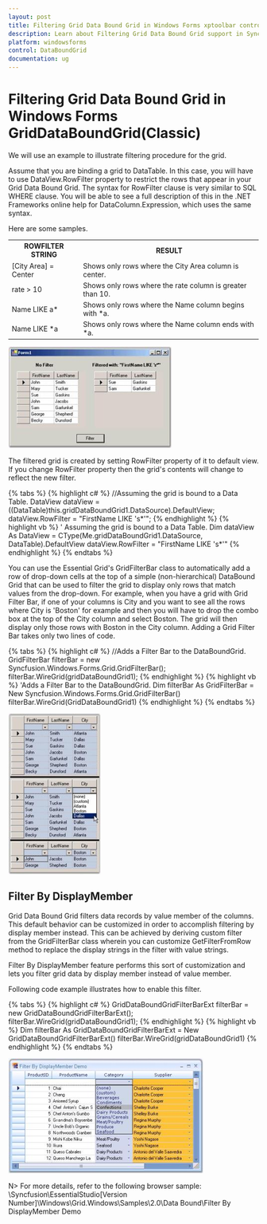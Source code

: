 ```yaml
---
layout: post
title: Filtering Grid Data Bound Grid in Windows Forms xptoolbar control | Syncfusion
description: Learn about Filtering Grid Data Bound Grid support in Syncfusion Windows Forms GridDataBoundGrid(Classic) control and more details.
platform: windowsforms
control: DataBoundGrid
documentation: ug
---
```


# Filtering Grid Data Bound Grid in Windows Forms GridDataBoundGrid(Classic)

We will use an example to illustrate filtering procedure for the grid.

Assume that you are binding a grid to DataTable. In this case, you will have to use DataView.RowFilter property to restrict the rows that appear in your Grid Data Bound Grid. The syntax for RowFilter clause is very similar to SQL WHERE clause. You will be able to see a full description of this in the .NET Frameworks online help for DataColumn.Expression, which uses the same syntax. 

Here are some samples.



<table>
<tr>
<th>
ROWFILTER STRING</th><th>
RESULT</th></tr>
<tr>
<td>
[City Area] = Center</td><td>
Shows only rows where the City Area column is center.</td></tr>
<tr>
<td>
rate > 10</td><td>
Shows only rows where the rate column is greater than 10.</td></tr>
<tr>
<td>
Name LIKE a*</td><td>
Shows only rows where the Name column begins with *a.</td></tr>
<tr>
<td>
Name LIKE *a</td><td>
Shows only rows where the Name column ends with *a.</td></tr>
</table>

![Filtering-Grid-Data-Bound-Grid_img1](Filtering-Grid-Data-Bound-Grid_images/Filtering-Grid-Data-Bound-Grid_img1.jpeg)





The filtered grid is created by setting RowFilter property of it to default view. If you change RowFilter property then the grid's contents will change to reflect the new filter. 


{% tabs %}
{% highlight c# %}
//Assuming the grid is bound to a Data Table.
DataView dataView = ((DataTable)this.gridDataBoundGrid1.DataSource).DefaultView;
dataView.RowFilter = "FirstName LIKE 's*'";
{% endhighlight  %}
{% highlight vb %}
' Assuming the grid is bound to a Data Table.
Dim dataView As DataView = CType(Me.gridDataBoundGrid1.DataSource, DataTable).DefaultView
dataView.RowFilter = "FirstName LIKE 's*'"
{% endhighlight %}
{% endtabs %}

You can use the Essential Grid's GridFilterBar class to automatically add a row of drop-down cells at the top of a simple (non-hierarchical) DataBound Grid that can be used to filter the grid to display only rows that match values from the drop-down. For example, when you have a grid with Grid Filter Bar, if one of your columns is City and you want to see all the rows where City is 'Boston' for example and then you will have to drop the combo box at the top of the City column and select Boston. The grid will then display only those rows with Boston in the City column. Adding a Grid Filter Bar takes only two lines of code. 

{% tabs %}
{% highlight c# %}
//Adds a Filter Bar to the DataBoundGrid.
GridFilterBar filterBar = new Syncfusion.Windows.Forms.Grid.GridFilterBar();
filterBar.WireGrid(gridDataBoundGrid1);
{% endhighlight %}
{% highlight vb %}
'Adds a Filter Bar to the DataBoundGrid.
Dim filterBar As GridFilterBar = New Syncfusion.Windows.Forms.Grid.GridFilterBar()
filterBar.WireGrid(GridDataBoundGrid1)
{% endhighlight  %}
{% endtabs %}

![Filtering-Grid-Data-Bound-Grid_img2](Filtering-Grid-Data-Bound-Grid_images/Filtering-Grid-Data-Bound-Grid_img2.jpeg)



## Filter By DisplayMember

Grid Data Bound Grid filters data records by value member of the columns. This default behavior can be customized in order to accomplish filtering by display member instead. This can be achieved by deriving custom filter from the GridFilterBar class wherein you can customize GetFilterFromRow method to replace the display strings in the filter with value strings.

Filter By DisplayMember feature performs this sort of customization and lets you filter grid data by display member instead of value member. 

Following code example illustrates how to enable this filter.

{% tabs %}
{% highlight c# %}
GridDataBoundGridFilterBarExt filterBar = new GridDataBoundGridFilterBarExt();
filterBar.WireGrid(gridDataBoundGrid1);
{% endhighlight  %}
{% highlight vb %}
Dim filterBar As GridDataBoundGridFilterBarExt = New GridDataBoundGridFilterBarExt()
filterBar.WireGrid(gridDataBoundGrid1)
{% endhighlight  %}
{% endtabs %}

![Filtering-Grid-Data-Bound-Grid_img3](Filtering-Grid-Data-Bound-Grid_images/Filtering-Grid-Data-Bound-Grid_img3.jpeg) 



N> For more details, refer to the following browser sample: <Install Location>\Syncfusion\EssentialStudio\[Version Number]\Windows\Grid.Windows\Samples\2.0\Data Bound\Filter By DisplayMember Demo

